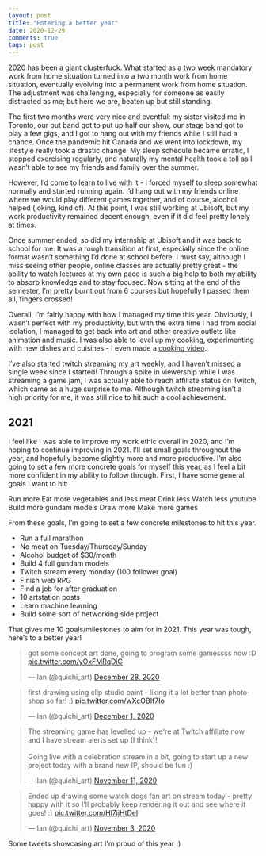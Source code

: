 ```yaml
---
layout: post
title: "Entering a better year"
date: 2020-12-29
comments: true
tags: post
---
```


2020 has been a giant clusterfuck. What started as a two week mandatory work from home situation turned into a two month work from home situation, eventually evolving into a permanent work from home situation. The adjustment was challenging, especially for someone as easily distracted as me; but here we are, beaten up but still standing.

The first two months were very nice and eventful: my sister visited me in Toronto, our put band got to put up half our show, our stage band got to play a few gigs, and I got to hang out with my friends while I still had a chance. Once the pandemic hit Canada and we went into lockdown, my lifestyle really took a drastic change. My sleep schedule became erratic, I stopped exercising regularly, and naturally my mental health took a toll as I wasn’t able to see my friends and family over the summer.

However, I’d come to learn to live with it - I forced myself to sleep somewhat normally and started running again. I’d hang out with my friends online where we would play different games together, and of course, alcohol helped (joking, kind of). At this point, I was still working at Ubisoft, but my work productivity remained decent enough, even if it did feel pretty lonely at times.

Once summer ended, so did my internship at Ubisoft and it was back to school for me. It was a rough transition at first, especially since the online format wasn’t something I’d done at school before. I must say, although I miss seeing other people, online classes are actually pretty great - the ability to watch lectures at my own pace is such a big help to both my ability to absorb knowledge and to stay focused. Now sitting at the end of the semester, I’m pretty burnt out from 6 courses but hopefully I passed them all, fingers crossed!

Overall, I’m fairly happy with how I managed my time this year. Obviously, I wasn’t perfect with my productivity, but with the extra time I had from social isolation, I managed to get back into art and other creative outlets like animation and music. I was also able to level up my cooking, experimenting with new dishes and cuisines - I even made a [cooking video](https://www.youtube.com/watch?v=sYEg3kESwl4).

I’ve also started twitch streaming my art weekly, and I haven’t missed a single week since I started! Through a spike in viewership while I was streaming a game jam, I was actually able to reach affiliate status on Twitch, which came as a huge surprise to me. Although twitch streaming isn’t a high priority for me, it was still nice to hit such a cool achievement.

## 2021

I feel like I was able to improve my work ethic overall in 2020, and I’m hoping to continue improving in 2021. I’ll set small goals throughout the year, and hopefully become slightly more and more productive. I’m also going to set a few more concrete goals for myself this year, as I feel a bit more confident in my ability to follow through. First, I have some general goals I want to hit:

Run more
Eat more vegetables and less meat
Drink less
Watch less youtube
Build more gundam models
Draw more
Make more games

From these goals, I’m going to set a few concrete milestones to hit this year. 

- Run a full marathon
- No meat on Tuesday/Thursday/Sunday
- Alcohol budget of $30/month
- Build 4 full gundam models
- Twitch stream every monday (100 follower goal)
- Finish web RPG
- Find a job for after graduation
- 10 artstation posts
- Learn machine learning
- Build some sort of networking side project

That gives me 10 goals/milestones to aim for in 2021. This year was tough, here’s to a better year!

<blockquote class="twitter-tweet"><p lang="en" dir="ltr">got some concept art done, going to program some gamessss now :D <a href="https://t.co/yOxFMRqDiC">pic.twitter.com/yOxFMRqDiC</a></p>&mdash; Ian (@quichi_art) <a href="https://twitter.com/quichi_art/status/1343707339321352192?ref_src=twsrc%5Etfw">December 28, 2020</a></blockquote> <script async src="https://platform.twitter.com/widgets.js" charset="utf-8"></script>

<blockquote class="twitter-tweet"><p lang="en" dir="ltr">first drawing using clip studio paint - liking it a lot better than photoshop so far! :) <a href="https://t.co/wXcOBIf7Io">pic.twitter.com/wXcOBIf7Io</a></p>&mdash; Ian (@quichi_art) <a href="https://twitter.com/quichi_art/status/1333595516270206976?ref_src=twsrc%5Etfw">December 1, 2020</a></blockquote> <script async src="https://platform.twitter.com/widgets.js" charset="utf-8"></script>

<blockquote class="twitter-tweet"><p lang="en" dir="ltr">The streaming game has levelled up - we&#39;re at Twitch affiliate now and I have stream alerts set up (I think)!<br><br>Going live with a celebration stream in a bit, going to start up a new project today with a brand new IP, should be fun :)</p>&mdash; Ian (@quichi_art) <a href="https://twitter.com/quichi_art/status/1326675837496733701?ref_src=twsrc%5Etfw">November 11, 2020</a></blockquote> <script async src="https://platform.twitter.com/widgets.js" charset="utf-8"></script>

<blockquote class="twitter-tweet"><p lang="en" dir="ltr">Ended up drawing some watch dogs fan art on stream today - pretty happy with it so I&#39;ll probably keep rendering it out and see where it goes! :) <a href="https://t.co/Hl7ijHtDel">pic.twitter.com/Hl7ijHtDel</a></p>&mdash; Ian (@quichi_art) <a href="https://twitter.com/quichi_art/status/1323470209592840192?ref_src=twsrc%5Etfw">November 3, 2020</a></blockquote> <script async src="https://platform.twitter.com/widgets.js" charset="utf-8"></script>

Some tweets showcasing art I'm proud of this year :)
